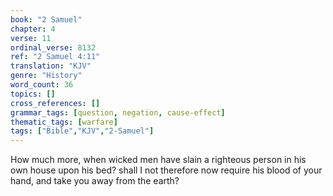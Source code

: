 ```yaml
---
book: "2 Samuel"
chapter: 4
verse: 11
ordinal_verse: 8132
ref: "2 Samuel 4:11"
translation: "KJV"
genre: "History"
word_count: 36
topics: []
cross_references: []
grammar_tags: [question, negation, cause-effect]
thematic_tags: [warfare]
tags: ["Bible","KJV","2-Samuel"]
---
```

How much more, when wicked men have slain a righteous person in his own house upon his bed? shall I not therefore now require his blood of your hand, and take you away from the earth?

